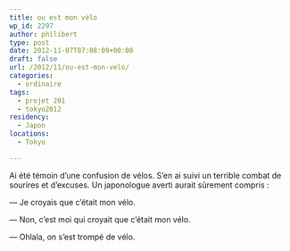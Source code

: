 ```yaml
---
title: ou est mon vélo
wp_id: 2297
author: philibert
type: post
date: 2012-11-07T07:08:09+00:00
draft: false
url: /2012/11/ou-est-mon-velo/
categories:
  - ordinaire
tags:
  - projet 201
  - tokyo2012
residency:
  - Japon
locations:
  - Tokyo

---
```

Ai été témoin d&rsquo;une confusion de vélos. S&rsquo;en ai suivi un terrible combat de sourires et d&rsquo;excuses. Un japonologue averti aurait sûrement compris&nbsp;:
  
&mdash; Je croyais que c&rsquo;était mon vélo.
  
&mdash; Non, c&rsquo;est moi qui croyait que c&rsquo;était mon vélo.
  
&mdash; Ohlala, on s&rsquo;est trompé de vélo.